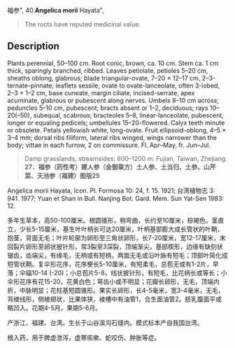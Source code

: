 福参",
40.**Angelica morii** Hayata",

> The roots have reputed medicinal value.

## Description
Plants perennial, 50–100 cm. Root conic, brown, ca. 10 cm. Stem ca. 1 cm thick, sparingly branched, ribbed. Leaves petiolate, petioles 5–20 cm, sheaths oblong, glabrous; blade triangular-ovate, 7–20 × 12–17 cm, 2–3-ternate-pinnate; leaflets sessile, ovate to ovate-lanceolate, often 3-lobed, 2–3 × 1–2 cm, base cuneate, margin ciliate, incised-serrate, apex acuminate, glabrous or pubescent along nerves. Umbels 8–10 cm across; peduncles 5–10 cm, pubescent; bracts absent or 1–2, deciduous; rays 10–20(–50), subequal, scabrous; bracteoles 5–8, linear-lanceolate, pubescent, longer or equaling pedicels; umbellules 15–20-flowered. Calyx teeth minute or obsolete. Petals yellowish white, long-ovate. Fruit ellipsoid-oblong, 4–5 × 3–4 mm; dorsal ribs filiform, lateral ribs winged, wings narrower than the body; vittae in each furrow, 2 on commissure. Fl. Apr–May, fr. Jun–Jul.

> Damp grasslands, streamsides; 800–1200 m. Fujian, Taiwan, Zhejiang.
**27．福参（药性考）建人参（金御乘方）土人参、土当归、土参、山芹菜、天池参（福建）图版25**

Angelica morii Hayata, Icon. Pl. Formosa 10: 24, f. 15. 1921; 台湾植物志 3: 941. 1977; Yuan et Shan in Bull. Nanjing Bot. Gard. Mem. Sun Yat-Sen 1983: 12.

多年生草本，高50-100厘米。根圆锥形，稍弯曲，长约至10厘米，棕褐色。茎直立，少长5-15厘米，基生叶叶柄长可达20厘米，叶柄基部膨大成长管状的叶鞘，抱茎，背面无毛；叶片轮廓为卵形至三角状卵形，长7-20厘米，宽12-17厘米，末回裂片卵形至卵状披针形，常3裂至3深裂，顶端渐尖，基部楔形，边缘有缺刻状锯齿，齿端尖，有缘毛，无柄或有短柄，两面无毛或沿叶脉有短毛；顶部叶简化成短管状鞘。复伞形花序，花序梗长5-10厘米，有短柔毛，总苞无或有1-2片，早落；伞辐10-14 (-20)；小总苞片5-8，线状披针形，有短毛，比花柄长或等长；小伞形花序有花15-20，花黄白色；萼齿小或不明显；花瓣长卵形，无毛，顶端内折，中脉明显；花柱基短圆锥形。果实长卵形，长4-5毫米，宽3-4毫米，无毛，背棱线形，侧棱翅状，比果体狭，棱槽中有油管1，合生面油管2。胚乳腹面平或略凹入。花期4-5月，果期5-6月。

产浙江、福建、台湾。生长于山谷溪沟石缝内。模式标本产自我国台湾。

根入药，用于脾虚泄泻，虚寒咳嗽、蛇咬伤、肿胀等症。
